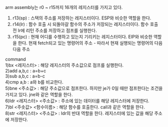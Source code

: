 arm assembly는 r0 ~ r15까지 16개의 레지스터를 가지고 있다.
1) r13(sp) : 스택의 주소를 저장하는 레지스터이다. ESP와 비슷한 역할을 한다.
2) r14(lr) : 함수 호출 시 되돌아갈 함수의 주소가 저장되는 레지스터이다. 함수 호출 전 lr에 리턴 주소를 저장하고 점프를 실행한다.
3) r15(pc) : 현재 어디를 수행하고 있는지 기리키는 레지스터이다. EIP와 비슷한 역할을 한다. 현재 fetch되고 있는 명령어의 주소 - 따라서 현재 실행되는 명령어의 다음다음 주소

command<br>
1)bx <레지스터> : 해당 레지스터의 주소값으로 점프를 실행한다.<br>
2)add a,b,c : a=b+c<br>
3)sub a,b,c : a=b-c<br>
4)cmp a,b : a와 b를 비교한다.<br>
5)bne <주소값> : 해당 주소값으로 점프한다. 하지만 je가 0일 때만 점프한다는 조건을 가지고 있다. jne와 같은 역할을 한다.<br>
6)ldr <레지스터> <주소값> : 주소에 있는 데이터를 해당 레지스터에 저장한다.<br>
7)bl <주솟값> <함수이름> : 해당 함수를 호출한다. call과 같은 역할을 한다.<br>
8)str <레지스터> <주소값> : ldr의 반대 역할을 한다. 레지스터에 있는 값을 해당 주소에 저장한다.<br>
